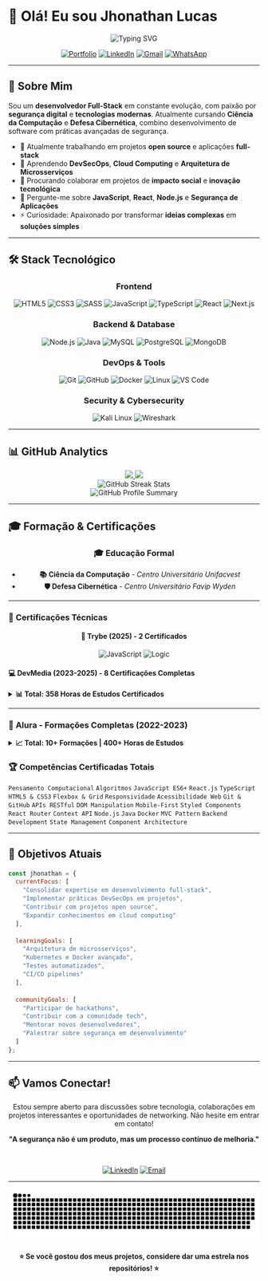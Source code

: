 # 👋 Olá! Eu sou Jhonathan Lucas

<div align="center">
  <img src="https://readme-typing-svg.herokuapp.com?font=Fira+Code&weight=500&size=24&pause=1000&color=58A6FF&center=true&vCenter=true&width=600&lines=Desenvolvedor+Full-Stack;Especialista+em+Seguran%C3%A7a+Digital;Apaixonado+por+Open+Source;Transformando+ideias+em+solu%C3%A7%C3%B5es" alt="Typing SVG" />
</div>

<div align="center">
  
  [![Portfolio](https://img.shields.io/badge/Portfolio-FF5722?style=for-the-badge&logo=todoist&logoColor=white)](seu-portfolio-aqui)
  [![LinkedIn](https://img.shields.io/badge/-LinkedIn-0077B5?style=for-the-badge&logo=linkedin&logoColor=white)](https://www.linkedin.com/in/jhonathan-lucas-128003a9)
  [![Gmail](https://img.shields.io/badge/-Gmail-D14836?style=for-the-badge&logo=gmail&logoColor=white)](mailto:jhonathanlucas10x@gmail.com)
  [![WhatsApp](https://img.shields.io/badge/-WhatsApp-25D366?style=for-the-badge&logo=whatsapp&logoColor=white)](https://wa.me/+5581982555501)
  
</div>

---

## 🚀 Sobre Mim

Sou um **desenvolvedor Full-Stack** em constante evolução, com paixão por **segurança digital** e **tecnologias modernas**. Atualmente cursando **Ciência da Computação** e **Defesa Cibernética**, combino desenvolvimento de software com práticas avançadas de segurança.

- 🔭 Atualmente trabalhando em projetos **open source** e aplicações **full-stack**
- 🌱 Aprendendo **DevSecOps**, **Cloud Computing** e **Arquitetura de Microsserviços**
- 👯 Procurando colaborar em projetos de **impacto social** e **inovação tecnológica**
- 💬 Pergunte-me sobre **JavaScript**, **React**, **Node.js** e **Segurança de Aplicações**
- ⚡ Curiosidade: Apaixonado por transformar **ideias complexas** em **soluções simples**

---

## 🛠️ Stack Tecnológico

<div align="center">

### Frontend
![HTML5](https://img.shields.io/badge/HTML5-E34F26?style=for-the-badge&logo=html5&logoColor=white)
![CSS3](https://img.shields.io/badge/CSS3-1572B6?style=for-the-badge&logo=css3&logoColor=white)
![SASS](https://img.shields.io/badge/SASS-hotpink.svg?style=for-the-badge&logo=SASS&logoColor=white)
![JavaScript](https://img.shields.io/badge/JavaScript-F7DF1E?style=for-the-badge&logo=javascript&logoColor=black)
![TypeScript](https://img.shields.io/badge/TypeScript-007ACC?style=for-the-badge&logo=typescript&logoColor=white)
![React](https://img.shields.io/badge/React-20232A?style=for-the-badge&logo=react&logoColor=61DAFB)
![Next.js](https://img.shields.io/badge/Next.js-000000?style=for-the-badge&logo=next.js&logoColor=white)

### Backend & Database
![Node.js](https://img.shields.io/badge/Node.js-43853D?style=for-the-badge&logo=node.js&logoColor=white)
![Java](https://img.shields.io/badge/Java-ED8B00?style=for-the-badge&logo=openjdk&logoColor=white)
![MySQL](https://img.shields.io/badge/MySQL-00000F?style=for-the-badge&logo=mysql&logoColor=white)
![PostgreSQL](https://img.shields.io/badge/PostgreSQL-316192?style=for-the-badge&logo=postgresql&logoColor=white)
![MongoDB](https://img.shields.io/badge/MongoDB-4EA94B?style=for-the-badge&logo=mongodb&logoColor=white)

### DevOps & Tools
![Git](https://img.shields.io/badge/GIT-E44C30?style=for-the-badge&logo=git&logoColor=white)
![GitHub](https://img.shields.io/badge/GitHub-100000?style=for-the-badge&logo=github&logoColor=white)
![Docker](https://img.shields.io/badge/Docker-2496ED?style=for-the-badge&logo=docker&logoColor=white)
![Linux](https://img.shields.io/badge/Linux-FCC624?style=for-the-badge&logo=linux&logoColor=black)
![VS Code](https://img.shields.io/badge/Visual_Studio_Code-0078D4?style=for-the-badge&logo=visual%20studio%20code&logoColor=white)

### Security & Cybersecurity
![Kali Linux](https://img.shields.io/badge/Kali_Linux-557C94?style=for-the-badge&logo=kali-linux&logoColor=white)
![Wireshark](https://img.shields.io/badge/Wireshark-1679A7?style=for-the-badge&logo=wireshark&logoColor=white)

</div>

---

## 📊 GitHub Analytics

<div align="center">
  <a href="https://github.com/jh0n4th4n">
    <img height="180em" src="https://github-readme-stats.vercel.app/api?username=jh0n4th4n&show_icons=true&theme=dracula&include_all_commits=true&count_private=true"/>
    <img height="180em" src="https://github-readme-stats.vercel.app/api/top-langs/?username=jh0n4th4n&layout=compact&langs_count=7&theme=dracula"/>
  </a>
</div>

<div align="center">
  <img src="https://streak-stats.demolab.com/?user=jh0n4th4n&theme=dracula" alt="GitHub Streak Stats" />
</div>

<div align="center">
  <img src="https://github-profile-summary-cards.vercel.app/api/cards/profile-details?username=jh0n4th4n&theme=dracula" alt="GitHub Profile Summary" />
</div>

---

## 🎓 Formação & Certificações

<div align="center">

### 🎓 **Educação Formal**
- **📚 Ciência da Computação** - *Centro Universitário Unifacvest*
- **🛡️ Defesa Cibernética** - *Centro Universitário Favip Wyden*

</div>

---

### 📜 **Certificações Técnicas**

<div align="center">

#### **🚀 Trybe (2025) - 2 Certificados**
![JavaScript](https://img.shields.io/badge/-JavaScript%20do%20Zero-F7DF1E?style=flat-square&logo=javascript&logoColor=black)
![Logic](https://img.shields.io/badge/-Lógica%20de%20Programação-4B8BBE?style=flat-square&logo=python&logoColor=white)

</div>

#### **💻 DevMedia (2023-2025) - 8 Certificações Completas**

<details>
<summary><strong>📊 Total: 358 Horas de Estudos Certificados</strong></summary>

<br>

<table>
<tr>
<td width="50%">

#### **🎨 Frontend & Web**
- ![Frontend Web](https://img.shields.io/badge/Frontend%20Web-61DAFB?style=flat-square&logo=react&logoColor=white) `147h`
- ![HTML/CSS](https://img.shields.io/badge/HTML%20&%20CSS-E34F26?style=flat-square&logo=html5&logoColor=white) `30h`
- ![Algorithms](https://img.shields.io/badge/Algoritmos-4B8BBE?style=flat-square&logo=python&logoColor=white) `13h`

#### **⚛️ React Development**
- ![React Complete](https://img.shields.io/badge/React%20Complete-20232A?style=flat-square&logo=react&logoColor=61DAFB) `83h`
- ![React Authority](https://img.shields.io/badge/React%20Authority-087EA4?style=flat-square&logo=react&logoColor=white) `Certificado`

</td>
<td width="50%">

#### **🔧 Backend & APIs**
- ![Node.js](https://img.shields.io/badge/Node.js-43853D?style=flat-square&logo=node.js&logoColor=white) `11h`
- ![Programming Authority](https://img.shields.io/badge/Programação%20Authority-323330?style=flat-square&logo=code&logoColor=white) `Certificado`

#### **☕ Java Development**
- ![Java](https://img.shields.io/badge/Java%20Fundamentals-ED8B00?style=flat-square&logo=openjdk&logoColor=white) `21h`

#### **⚡ JavaScript**
- ![JavaScript](https://img.shields.io/badge/JavaScript%20Complete-F7DF1E?style=flat-square&logo=javascript&logoColor=black) `43h`

</td>
</tr>
</table>

#### **📚 Competências Desenvolvidas:**
- **Frontend:** HTML5, CSS3, Flexbox, Position, Pseudo-elementos, Formulários, Tabelas
- **JavaScript:** Variáveis, Operadores, Estruturas Condicionais, Objetos, Input Handling
- **React:** Componentes, Props, State Hook, Navegação, APIs, Componentização, Produção
- **Backend:** Node.js, APIs, MVC Pattern, Docker Basics
- **Java:** Tipos de Dados, Operadores, Hello World, Fundamentos
- **DevOps:** Git, Docker, Publicação de Sites

</details>

---

### 🎯 **Alura - Formações Completas (2022-2023)**

<details>
<summary><strong>📈 Total: 10+ Formações | 400+ Horas de Estudos</strong></summary>

<br>

<table>
<tr>
<td width="50%">

#### **🎨 Frontend Development**
- ![HTML/CSS](https://img.shields.io/badge/HTML%20&%20CSS%20Foundation-E34F26?style=flat-square&logo=html5&logoColor=white) `53h`
- ![HTML/CSS Projects](https://img.shields.io/badge/HTML%20&%20CSS%20Projects-1572B6?style=flat-square&logo=css3&logoColor=white) `63h`
- ![Complete HTML/CSS](https://img.shields.io/badge/Complete%20HTML%20&%20CSS-FF6B35?style=flat-square&logo=html5&logoColor=white) `65h`

#### **⚡ JavaScript Development**
- ![JavaScript Web](https://img.shields.io/badge/JavaScript%20Web%20Apps-F7DF1E?style=flat-square&logo=javascript&logoColor=black) `60h`
- ![Advanced JS](https://img.shields.io/badge/Advanced%20JavaScript-323330?style=flat-square&logo=javascript&logoColor=F7DF1E) `34h`

</td>
<td width="50%">

#### **⚛️ React Ecosystem**
- ![React Fundamentals](https://img.shields.io/badge/React%20Fundamentals-20232A?style=flat-square&logo=react&logoColor=61DAFB) `65h`
- ![React Advanced](https://img.shields.io/badge/React%20Advanced-087EA4?style=flat-square&logo=react&logoColor=white) `68h`
- ![React TypeScript](https://img.shields.io/badge/React%20+%20TypeScript-3178C6?style=flat-square&logo=typescript&logoColor=white) `20h`

#### **♿ Accessibility & Others**
- ![Web Accessibility](https://img.shields.io/badge/Web%20Accessibility-FF6B6B?style=flat-square&logo=accessibility&logoColor=white) `26h`
- ![DevOps](https://img.shields.io/badge/Git%20&%20GitHub-181717?style=flat-square&logo=github&logoColor=white) `14h`

</td>
</tr>
</table>

#### **📚 Principais Competências Desenvolvidas:**
- **Frontend:** HTML5, CSS3, Flexbox, Grid, Mobile-First, Responsividade
- **JavaScript:** ES6+, DOM Manipulation, APIs, Arrays, Objetos, Validações
- **React:** Components, Hooks, Router, Context API, Styled Components, TypeScript
- **Acessibilidade:** WCAG, Design Inclusivo, Componentes Acessíveis
- **DevOps:** Git, GitHub, Controle de Versão, Colaboração

</details>

### 🏆 **Competências Certificadas Totais**
`Pensamento Computacional` `Algoritmos` `JavaScript ES6+` `React.js` `TypeScript` `HTML5 & CSS3` `Flexbox & Grid` `Responsividade` `Acessibilidade Web` `Git & GitHub` `APIs RESTful` `DOM Manipulation` `Mobile-First` `Styled Components` `React Router` `Context API` `Node.js` `Java` `Docker` `MVC Pattern` `Backend Development` `State Management` `Component Architecture`

---

## 🎯 Objetivos Atuais

```javascript
const jhonathan = {
  currentFocus: [
    "Consolidar expertise em desenvolvimento full-stack",
    "Implementar práticas DevSecOps em projetos",
    "Contribuir com projetos open source",
    "Expandir conhecimentos em cloud computing"
  ],
  
  learningGoals: [
    "Arquitetura de microsserviços",
    "Kubernetes e Docker avançado", 
    "Testes automatizados",
    "CI/CD pipelines"
  ],
  
  communityGoals: [
    "Participar de hackathons",
    "Contribuir com a comunidade tech",
    "Mentorar novos desenvolvedores",
    "Palestrar sobre segurança em desenvolvimento"
  ]
};
```

---

## 📫 Vamos Conectar!

<div align="center">

Estou sempre aberto para discussões sobre tecnologia, colaborações em projetos interessantes e oportunidades de networking. Não hesite em entrar em contato!

**"A segurança não é um produto, mas um processo contínuo de melhoria."**

<br>

[![LinkedIn](https://img.shields.io/badge/LinkedIn-Conecte--se-0077B5?style=for-the-badge&logo=linkedin)](https://www.linkedin.com/in/jhonathan-lucas-128003a9)
[![Email](https://img.shields.io/badge/Email-Entre_em_contato-D14836?style=for-the-badge&logo=gmail)](mailto:jhonathanlucas10x@gmail.com)

</div>

---

<div align="center">
  <img src="https://raw.githubusercontent.com/platane/platane/output/github-contribution-grid-snake-dark.svg" alt="Snake animation" />
</div>

<div align="center">
  
  **⭐ Se você gostou dos meus projetos, considere dar uma estrela nos repositórios! ⭐**
  
</div>
